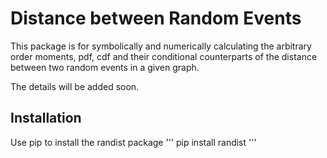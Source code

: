 # Distance between Random Events

This package is for symbolically and numerically calculating the arbitrary order moments, pdf, cdf and their conditional counterparts of the distance between two random events in a given graph.

The details will be added soon.

## Installation

Use pip to install the randist package
'''
pip install randist
'''
